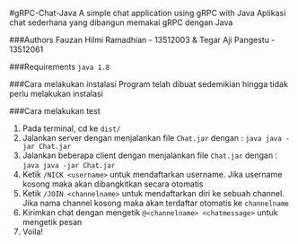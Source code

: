 #gRPC-Chat-Java
A simple chat application using gRPC with Java
Aplikasi chat sederhana yang dibangun memakai gRPC dengan Java

###Authors
Fauzan Hilmi Ramadhian - 13512003 & 
Tegar Aji Pangestu - 13512061

###Requirements
```java 1.8```

###Cara melakukan instalasi
Program telah dibuat sedemikian hingga tidak perlu melakukan instalasi

###Cara melakukan test

 1. Pada terminal, cd ke ```dist/```
 2.  Jalankan server dengan menjalankan file ```Chat.jar``` dengan :
```java java -jar Chat.jar ```
 3.  Jalankan beberapa client dengan menjalankan file ```Chat.jar``` dengan :
```java java -jar Chat.jar ``` 
 4. Ketik ```/NICK <username>``` untuk mendaftarkan username. Jika username kosong maka akan dibangkitkan secara otomatis
 5. Ketik ```/JOIN <channelname>``` untuk mendaftarkan diri ke sebuah channel. Jika nama channel kosong maka akan terdaftar otomatis ke  ```channelname```
 6. Kirimkan chat dengan mengetik ```@<channelname> <chatmessage>``` untuk mengetik pesan
 7. Voila!

 
